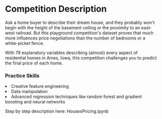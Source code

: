 # Competition Description
Ask a home buyer to describe their dream house, and they probably won't begin with the height of the basement ceiling or the proximity to an east-west railroad. But this playground competition's dataset proves that much more influences price negotiations than the number of bedrooms or a white-picket fence.

With 79 explanatory variables describing (almost) every aspect of residential homes in Ames, Iowa, this competition challenges you to predict the final price of each home.

### Practice Skills
<li>Creative feature engineering 
<li>Data manipulation 
<li>Advanced regression techniques like random forest and gradient boosting and neural networks
  
Step by step description here: HousesPricing.ipynb

